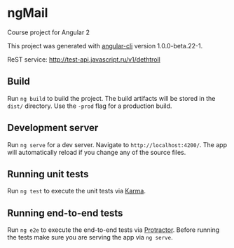 # ngMail
Course project for Angular 2

This project was generated with [angular-cli](https://github.com/angular/angular-cli) version 1.0.0-beta.22-1.

ReST service: http://test-api.javascript.ru/v1/dethtroll

## Build
Run `ng build` to build the project. The build artifacts will be stored in the `dist/` directory. Use the `-prod` flag for a production build.

## Development server
Run `ng serve` for a dev server. Navigate to `http://localhost:4200/`. The app will automatically reload if you change any of the source files.

## Running unit tests
Run `ng test` to execute the unit tests via [Karma](https://karma-runner.github.io).

## Running end-to-end tests
Run `ng e2e` to execute the end-to-end tests via [Protractor](http://www.protractortest.org/).
Before running the tests make sure you are serving the app via `ng serve`.